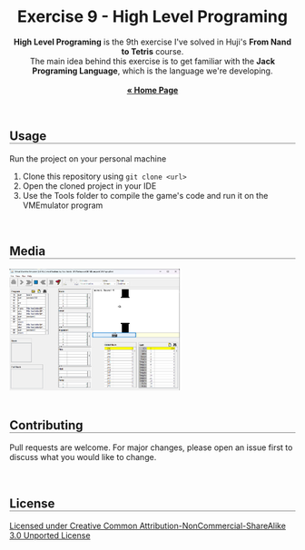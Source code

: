 <div align="center">
  <h1 align="center" style="border-bottom: none"><b>Exercise 9</b> - High Level Programing</h1>

  <p align="center">
    <b>High Level Programing</b> is the 9th exercise I've solved in Huji's <b>From Nand to Tetris</b> course.
    <br>
    The main idea behind this exercise is to get familiar with the <b>Jack Programing Language</b>, which is the language we're developing.
    <br>
    <br>
    <a href="https://github.com/LielAmar/Nand2Tetris"><strong>« Home Page</strong></a>
    <br>
  </p>
</div>

<br>

<div align="left">
  <h2 align="left" style="border-bottom: 1px solid gray">Usage</h2>

  <p>Run the project on your personal machine</p>
  <ol align="left">
    <li>Clone this repository using <code>git clone &lt;url&gt;</code></li>
    <li>Open the cloned project in your IDE</li>
    <li>Use the Tools folder to compile the game's code and run it on the VMEmulator program</li>
  </ol>
</div>

<br>

<div align="left">
  <h2 align="left" style="border-bottom: 1px solid gray">Media</h2>

  <div align="left">
    <img src="https://github.com/LielAmar/Nand2Tetris/blob/master/projects/09/media/1.png" alt="1" width="300px" />
  </div>
</div>

<br>

<div align="left">
  <h2 align="left" style="border-bottom: 1px solid gray">Contributing</h2>

  <p align="left">
    Pull requests are welcome. For major changes, please open an issue first to discuss what you would like to change.
  </p>
</div>

<br>

<div align="left">
  <h2 align="left" style="border-bottom: 1px solid gray">License</h2>

  <p align="left">
    <a href="https://creativecommons.org/licenses/by-nc-sa/3.0/">Licensed under Creative Common Attribution-NonCommercial-ShareAlike 3.0 Unported License</a>
  </p>
</div>
